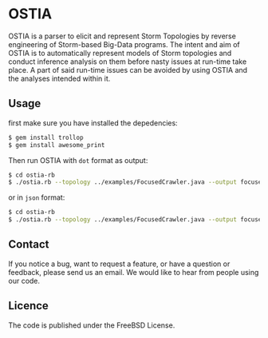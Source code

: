 # OSTIA
OSTIA is a parser to elicit and represent Storm Topologies by reverse engineering of Storm-based Big-Data programs. The intent and aim of OSTIA is to automatically represent models of Storm topologies and conduct inference analysis on them before nasty issues at run-time take place. A part of said run-time issues can be avoided by using OSTIA and the analyses intended within it.

## Usage

first make sure you have installed the depedencies:

```bash
$ gem install trollop
$ gem install awesome_print
```

Then run OSTIA with `dot` format as output:

```bash
$ cd ostia-rb
$ ./ostia.rb --topology ../examples/FocusedCrawler.java --output focused_crawler.dot --format dot
```
or in `json` format:

```bash
$ cd ostia-rb
$ ./ostia.rb --topology ../examples/FocusedCrawler.java --output focused_crawler.json --format json
```


## Contact

If you notice a bug, want to request a feature, or have a question or feedback, please send us an email. We would like to hear from people using our code.

## Licence

The code is published under the FreeBSD License.
